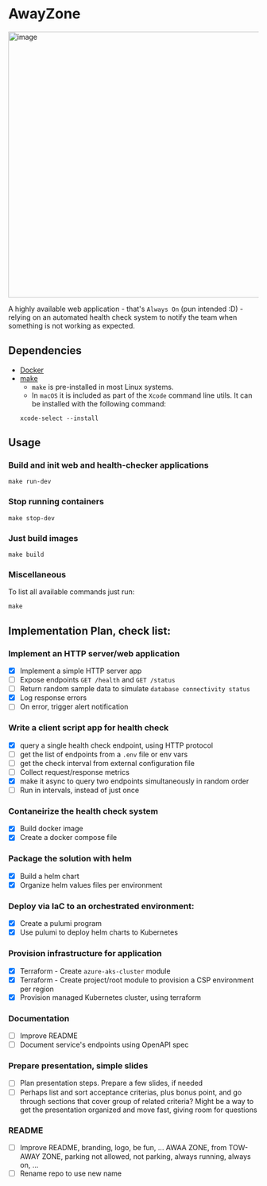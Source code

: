 # AwayZone

<img width="535" alt="image" src="https://github.com/jfoliveira/away-zone/assets/1943318/5bd99bc7-bc09-48e5-937d-f663cacbe990">

A highly available web application - that's `Always On` (pun intended :D) - relying on an automated health check system to notify the team when something is not working as expected.

## Dependencies

- [Docker](https://www.docker.com/products/docker-desktop/)
- [make](https://www.gnu.org/software/make/)
  - `make` is pre-installed in most Linux systems.
  - In `macOS` it is included as part of the `Xcode` command line utils. It can be installed with the following command:
  ```
  xcode-select --install
  ```

## Usage

### Build and init web and health-checker applications

```shell
make run-dev
```

### Stop running containers

```shell
make stop-dev
```

### Just build images

```shell
make build
```

### Miscellaneous

To list all available commands just run:

```shell
make
```

## Implementation Plan, check list:

### Implement an HTTP server/web application

- [x] Implement a simple HTTP server app
- [ ] Expose endpoints `GET /health` and `GET /status`
- [ ] Return random sample data to simulate `database connectivity status`
- [x] Log response errors
- [ ] On error, trigger alert notification

### Write a client script app for health check

- [x] query a single health check endpoint, using HTTP protocol
- [ ] get the list of endpoints from a `.env` file or env vars
- [ ] get the check interval from external configuration file
- [ ] Collect request/response metrics
- [x] make it async to query two endpoints simultaneously in random order
- [ ] Run in intervals, instead of just once

### Contaneirize the health check system

- [x] Build docker image
- [x] Create a docker compose file

### Package the solution with helm

- [x] Build a helm chart
- [x] Organize helm values files per environment

### Deploy via IaC to an orchestrated environment:

- [x] Create a pulumi program
- [x] Use pulumi to deploy helm charts to Kubernetes

### Provision infrastructure for application

- [x] Terraform - Create `azure-aks-cluster` module
- [x] Terraform - Create project/root module to provision a CSP environment per region
- [x] Provision managed Kubernetes cluster, using terraform

### Documentation

- [ ] Improve README
- [ ] Document service's endpoints using OpenAPI spec

### Prepare presentation, simple slides

- [ ] Plan presentation steps. Prepare a few slides, if needed
- [ ] Perhaps list and sort acceptance criterias, plus bonus point, and go through sections that cover group of related criteria? Might be a way to get the presentation organized and move fast, giving room for questions

### README

- [ ] Improve README, branding, logo, be fun, ... AWAA ZONE, from TOW-AWAY ZONE, parking not allowed, not parking, always running, always on, ...
- [ ] Rename repo to use new name

